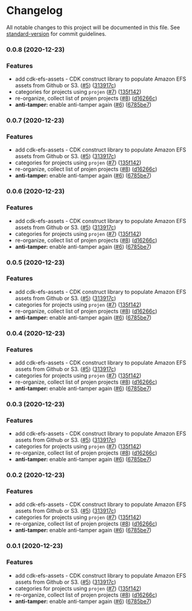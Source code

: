# Changelog

All notable changes to this project will be documented in this file. See [standard-version](https://github.com/conventional-changelog/standard-version) for commit guidelines.

### 0.0.8 (2020-12-23)


### Features

* add cdk-efs-assets - CDK construct library to populate Amazon EFS assets from Github or S3. ([#5](https://github.com/p6m7g8/awesome-projen/issues/5)) ([313917c](https://github.com/p6m7g8/awesome-projen/commit/313917c2d2b2773110b8e1cfa92a241e67ef0897))
* categories for projects using `projen` ([#7](https://github.com/p6m7g8/awesome-projen/issues/7)) ([135f142](https://github.com/p6m7g8/awesome-projen/commit/135f142b8c68e04bac12cdafd59a314f8ed51bb6))
* re-organize, collect list of projen projects ([#8](https://github.com/p6m7g8/awesome-projen/issues/8)) ([d16266c](https://github.com/p6m7g8/awesome-projen/commit/d16266cc549308199eccc7ded0da443787eea0c3))
* **anti-tamper:** enable anti-tamper again ([#6](https://github.com/p6m7g8/awesome-projen/issues/6)) ([6785be7](https://github.com/p6m7g8/awesome-projen/commit/6785be78ca7645c4296915d27386fd39a28aee69))

### 0.0.7 (2020-12-23)


### Features

* add cdk-efs-assets - CDK construct library to populate Amazon EFS assets from Github or S3. ([#5](https://github.com/p6m7g8/awesome-projen/issues/5)) ([313917c](https://github.com/p6m7g8/awesome-projen/commit/313917c2d2b2773110b8e1cfa92a241e67ef0897))
* categories for projects using `projen` ([#7](https://github.com/p6m7g8/awesome-projen/issues/7)) ([135f142](https://github.com/p6m7g8/awesome-projen/commit/135f142b8c68e04bac12cdafd59a314f8ed51bb6))
* re-organize, collect list of projen projects ([#8](https://github.com/p6m7g8/awesome-projen/issues/8)) ([d16266c](https://github.com/p6m7g8/awesome-projen/commit/d16266cc549308199eccc7ded0da443787eea0c3))
* **anti-tamper:** enable anti-tamper again ([#6](https://github.com/p6m7g8/awesome-projen/issues/6)) ([6785be7](https://github.com/p6m7g8/awesome-projen/commit/6785be78ca7645c4296915d27386fd39a28aee69))

### 0.0.6 (2020-12-23)


### Features

* add cdk-efs-assets - CDK construct library to populate Amazon EFS assets from Github or S3. ([#5](https://github.com/p6m7g8/awesome-projen/issues/5)) ([313917c](https://github.com/p6m7g8/awesome-projen/commit/313917c2d2b2773110b8e1cfa92a241e67ef0897))
* categories for projects using `projen` ([#7](https://github.com/p6m7g8/awesome-projen/issues/7)) ([135f142](https://github.com/p6m7g8/awesome-projen/commit/135f142b8c68e04bac12cdafd59a314f8ed51bb6))
* re-organize, collect list of projen projects ([#8](https://github.com/p6m7g8/awesome-projen/issues/8)) ([d16266c](https://github.com/p6m7g8/awesome-projen/commit/d16266cc549308199eccc7ded0da443787eea0c3))
* **anti-tamper:** enable anti-tamper again ([#6](https://github.com/p6m7g8/awesome-projen/issues/6)) ([6785be7](https://github.com/p6m7g8/awesome-projen/commit/6785be78ca7645c4296915d27386fd39a28aee69))

### 0.0.5 (2020-12-23)


### Features

* add cdk-efs-assets - CDK construct library to populate Amazon EFS assets from Github or S3. ([#5](https://github.com/p6m7g8/awesome-projen/issues/5)) ([313917c](https://github.com/p6m7g8/awesome-projen/commit/313917c2d2b2773110b8e1cfa92a241e67ef0897))
* categories for projects using `projen` ([#7](https://github.com/p6m7g8/awesome-projen/issues/7)) ([135f142](https://github.com/p6m7g8/awesome-projen/commit/135f142b8c68e04bac12cdafd59a314f8ed51bb6))
* re-organize, collect list of projen projects ([#8](https://github.com/p6m7g8/awesome-projen/issues/8)) ([d16266c](https://github.com/p6m7g8/awesome-projen/commit/d16266cc549308199eccc7ded0da443787eea0c3))
* **anti-tamper:** enable anti-tamper again ([#6](https://github.com/p6m7g8/awesome-projen/issues/6)) ([6785be7](https://github.com/p6m7g8/awesome-projen/commit/6785be78ca7645c4296915d27386fd39a28aee69))

### 0.0.4 (2020-12-23)


### Features

* add cdk-efs-assets - CDK construct library to populate Amazon EFS assets from Github or S3. ([#5](https://github.com/p6m7g8/awesome-projen/issues/5)) ([313917c](https://github.com/p6m7g8/awesome-projen/commit/313917c2d2b2773110b8e1cfa92a241e67ef0897))
* categories for projects using `projen` ([#7](https://github.com/p6m7g8/awesome-projen/issues/7)) ([135f142](https://github.com/p6m7g8/awesome-projen/commit/135f142b8c68e04bac12cdafd59a314f8ed51bb6))
* re-organize, collect list of projen projects ([#8](https://github.com/p6m7g8/awesome-projen/issues/8)) ([d16266c](https://github.com/p6m7g8/awesome-projen/commit/d16266cc549308199eccc7ded0da443787eea0c3))
* **anti-tamper:** enable anti-tamper again ([#6](https://github.com/p6m7g8/awesome-projen/issues/6)) ([6785be7](https://github.com/p6m7g8/awesome-projen/commit/6785be78ca7645c4296915d27386fd39a28aee69))

### 0.0.3 (2020-12-23)


### Features

* add cdk-efs-assets - CDK construct library to populate Amazon EFS assets from Github or S3. ([#5](https://github.com/p6m7g8/awesome-projen/issues/5)) ([313917c](https://github.com/p6m7g8/awesome-projen/commit/313917c2d2b2773110b8e1cfa92a241e67ef0897))
* categories for projects using `projen` ([#7](https://github.com/p6m7g8/awesome-projen/issues/7)) ([135f142](https://github.com/p6m7g8/awesome-projen/commit/135f142b8c68e04bac12cdafd59a314f8ed51bb6))
* re-organize, collect list of projen projects ([#8](https://github.com/p6m7g8/awesome-projen/issues/8)) ([d16266c](https://github.com/p6m7g8/awesome-projen/commit/d16266cc549308199eccc7ded0da443787eea0c3))
* **anti-tamper:** enable anti-tamper again ([#6](https://github.com/p6m7g8/awesome-projen/issues/6)) ([6785be7](https://github.com/p6m7g8/awesome-projen/commit/6785be78ca7645c4296915d27386fd39a28aee69))

### 0.0.2 (2020-12-23)


### Features

* add cdk-efs-assets - CDK construct library to populate Amazon EFS assets from Github or S3. ([#5](https://github.com/p6m7g8/awesome-projen/issues/5)) ([313917c](https://github.com/p6m7g8/awesome-projen/commit/313917c2d2b2773110b8e1cfa92a241e67ef0897))
* categories for projects using `projen` ([#7](https://github.com/p6m7g8/awesome-projen/issues/7)) ([135f142](https://github.com/p6m7g8/awesome-projen/commit/135f142b8c68e04bac12cdafd59a314f8ed51bb6))
* re-organize, collect list of projen projects ([#8](https://github.com/p6m7g8/awesome-projen/issues/8)) ([d16266c](https://github.com/p6m7g8/awesome-projen/commit/d16266cc549308199eccc7ded0da443787eea0c3))
* **anti-tamper:** enable anti-tamper again ([#6](https://github.com/p6m7g8/awesome-projen/issues/6)) ([6785be7](https://github.com/p6m7g8/awesome-projen/commit/6785be78ca7645c4296915d27386fd39a28aee69))

### 0.0.1 (2020-12-23)


### Features

* add cdk-efs-assets - CDK construct library to populate Amazon EFS assets from Github or S3. ([#5](https://github.com/p6m7g8/awesome-projen/issues/5)) ([313917c](https://github.com/p6m7g8/awesome-projen/commit/313917c2d2b2773110b8e1cfa92a241e67ef0897))
* categories for projects using `projen` ([#7](https://github.com/p6m7g8/awesome-projen/issues/7)) ([135f142](https://github.com/p6m7g8/awesome-projen/commit/135f142b8c68e04bac12cdafd59a314f8ed51bb6))
* re-organize, collect list of projen projects ([#8](https://github.com/p6m7g8/awesome-projen/issues/8)) ([d16266c](https://github.com/p6m7g8/awesome-projen/commit/d16266cc549308199eccc7ded0da443787eea0c3))
* **anti-tamper:** enable anti-tamper again ([#6](https://github.com/p6m7g8/awesome-projen/issues/6)) ([6785be7](https://github.com/p6m7g8/awesome-projen/commit/6785be78ca7645c4296915d27386fd39a28aee69))
